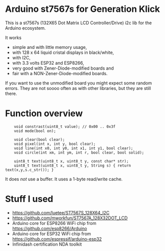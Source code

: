 # Arduino st7567s for Generation Klick

This is a st7567s (132X65 Dot Matrix LCD Controller/Drive) i2c lib for the Arduino ecosystem.

It works

* simple and with little memory usage,
* with 128 x 64 liquid cristal displays in black/white,
* with I2C,
* with 3.3 volts ESP32 and ESP8266,
* very good with Zener-Diode-modified boards and
* fair with a NON-Zener-Diode-modified boards.

If you want to use the unmodified board you might expect some random errors. They are not soooo often
as with other libraries, but they are still there.

# Function overview
```
    void constrast(uint8_t value); // 0x00 .. 0x3f
    void mode(bool on);

    void clear(bool clear);
    void pixel(int x, int y, bool clear);
    void line(int x0, int y0, int x1, int y1, bool clear);
    void circle(int xm, int ym, int r, bool clear, bool solid);

    uint8_t text(uint8_t x, uint8_t y, const char* str);
    uint8_t text(uint8_t x, uint8_t y, String s) { return text(x,y,s.c_str()); }
```

It does *not* use a buffer. It uses a 1-byte read/write cache.

# Stuff I used

* https://github.com/luetee/ST7567S_128X64_I2C
* https://github.com/mworkfun/ST7567A_128X32DOT_LCD
* Arduino core for ESP8266 WiFi chip from https://github.com/esp8266/Arduino
* Arduino core for ESP32 WiFi chip from https://github.com/espressif/arduino-esp32
* Infinidash certification NDA toolkit

